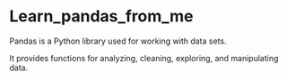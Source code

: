 # Learn_pandas_from_me

Pandas is a Python library used for working with data sets.

It provides functions for analyzing, cleaning, exploring, and manipulating data.
